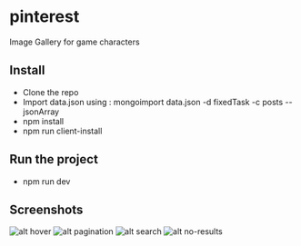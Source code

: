 # pinterest
Image Gallery for game characters

## Install
* Clone the repo
* Import data.json using :
    mongoimport data.json -d fixedTask -c posts --jsonArray
* npm install
* npm run client-install

## Run the project
* npm run dev

## Screenshots
![alt hover](http://bit.ly/2Fp5rnA)
![alt pagination](http://bit.ly/2N05o7Y)
![alt search](http://bit.ly/2x7Q3aO)
![alt no-results](http://bit.ly/2XmDfw1)




